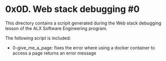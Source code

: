 # 0x0D. Web stack debugging #0

This directory contains a scripit generated during the Web stack debugging lesson of the
ALX Software Engineering program.

The following script is included:

- 0-give_me_a_page: fixes the error where using a docker container to access a page returns an error message
